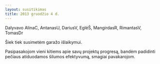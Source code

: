 ```yaml
---
layout: susitikimas
title: 2013 gruodžio 4 d.
---
```

Dalyvavo AlinaC, AntanasU, DariusV, EglėŠ, MangirdasR, RimantasV, TomasDr

Šiek tiek susimetėm garažo išlaikymui.

Pasipasakojom vieni kitiems apie savų projektų progresą, bandėm padidinti
pečiaus atiduodamos šilumos efektyvumą, smagiai pavakarojom.

